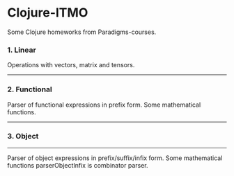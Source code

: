 # Clojure-ITMO
Some Clojure homeworks from Paradigms-courses.

### 1. Linear
Operations with vectors, matrix and tensors.
* * *
### 2. Functional
Parser of functional expressions in prefix form. Some mathematical functions.
* * *
### 3. Object
* * *
Parser of object expressions in prefix/suffix/infix form. Some mathematical functions
parserObjectInfix is combinator parser.
